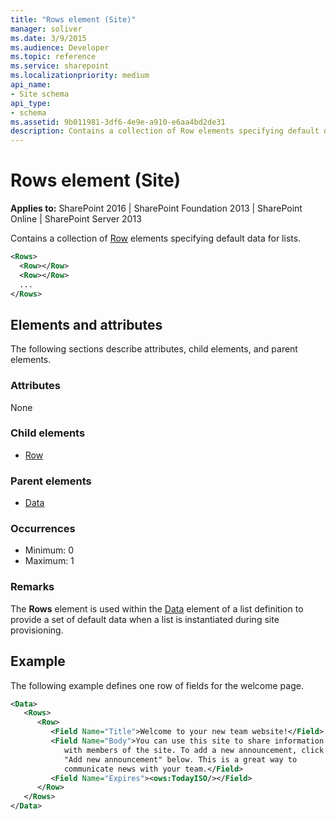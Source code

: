 ```yaml
---
title: "Rows element (Site)"
manager: soliver
ms.date: 3/9/2015
ms.audience: Developer
ms.topic: reference
ms.service: sharepoint
ms.localizationpriority: medium
api_name:
- Site schema
api_type:
- schema
ms.assetid: 9b011981-3df6-4e9e-a910-e6aa4bd2de31
description: Contains a collection of Row elements specifying default data for lists. 
---
```


# Rows element (Site)

**Applies to:** SharePoint 2016 | SharePoint Foundation 2013 | SharePoint Online | SharePoint Server 2013
  
Contains a collection of [Row](row-element-site.md) elements specifying default data for lists. 
  
```XML
<Rows>
  <Row></Row>
  <Row></Row>
  ...
</Rows>
```

## Elements and attributes

The following sections describe attributes, child elements, and parent elements.

### Attributes

None
   
### Child elements

- [Row](row-element-site.md)
   
### Parent elements

- [Data](data-element-site.md)
   
### Occurrences

- Minimum: 0
- Maximum: 1 
   
### Remarks

The **Rows** element is used within the [Data](data-element-site.md) element of a list definition to provide a set of default data when a list is instantiated during site provisioning. 
  
## Example

The following example defines one row of fields for the welcome page.
  
```XML
<Data>
   <Rows>
      <Row>
         <Field Name="Title">Welcome to your new team website!</Field>
         <Field Name="Body">You can use this site to share information 
            with members of the site. To add a new announcement, click 
            "Add new announcement" below. This is a great way to 
            communicate news with your team.</Field>
         <Field Name="Expires"><ows:TodayISO/></Field>
      </Row>
   </Rows>
</Data>
```


